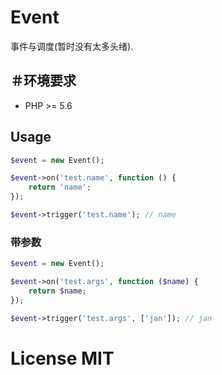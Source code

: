 # Event

事件与调度(暂时没有太多头绪).

## ＃环境要求

* PHP >= 5.6

## Usage

```php
$event = new Event();

$event->on('test.name', function () {
    return 'name';
});

$event->trigger('test.name'); // name
```

### 带参数

```php
$event = new Event();

$event->on('test.args', function ($name) {
    return $name;
});

$event->trigger('test.args', ['jan']); // jan
```

# License MIT
